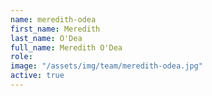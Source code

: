 ```yaml
---
name: meredith-odea
first_name: Meredith
last_name: O'Dea
full_name: Meredith O'Dea
role: 
image: "/assets/img/team/meredith-odea.jpg"
active: true
---
```

